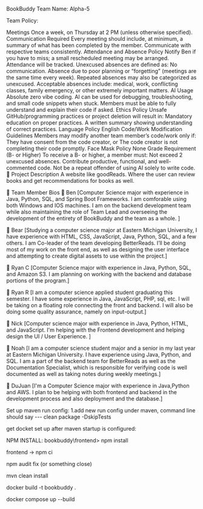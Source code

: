 BookBuddy
Team Name: Alpha-5

Team Policy:

Meetings
Once a week, on Thursday at 2 PM (unless otherwise specified).
Communication Required
Every meeting should include, at minimum, a summary of what has been completed by the member.
Communicate with respective teams consistently.
Attendance and Absence Policy
Notify Ben if you have to miss; a small rescheduled meeting may be arranged.
Attendance will be tracked.
Unexcused absences are defined as:
No communication.
Absence due to poor planning or “forgetting” (meetings are the same time every week).
Repeated absences may also be categorized as unexcused.
Acceptable absences include: medical, work, conflicting classes, family emergency, or other extremely important matters.
AI Usage
Absolute zero vibe coding.
AI can be used for debugging, troubleshooting, and small code snippets when stuck.
Members must be able to fully understand and explain their code if asked.
Ethics Policy
Unsafe GitHub/programming practices or project deletion will result in:
Mandatory education on proper practices.
A written summary showing understanding of correct practices.
Language Policy
English
Code/Work Modification Guidelines
Members may modify another team member’s code/work only if:
They have consent from the code creator, or
The code creator is not completing their code promptly.
Face Mask Policy
None
Grade Requirement (B- or Higher)
To receive a B- or higher, a member must:
Not exceed 2 unexcused absences.
Contribute productive, functional, and well-commented code.
Not be a repeat offender of using AI solely to write code.
📖 Project Description
A website like goodReads. Where the user can review books and get recommendations for books as well.

🙌 Team Member Bios
🧑 Ben
[Computer Science major with experience in Java, Python, SQL, and Spring Boot Frameworks. I am comforable using both Windows and IOS machines. I am on the backend development team while also maintaining the role of Team Lead and overseeing the development of the entirety of BookBuddy and the team as a whole. ]

🧑 Bear
[Studying a computer science major at Eastern Michigan University, I have experience with HTML, CSS, JavaScript, Java, Python, SQL, and a few others. I am Co-leader of the team developing BetterReads. I’ll be doing most of my work on the front end, as well as designing the user interface and attempting to create digital assets to use within the project.]

🧑 Ryan C
[Computer Science major with experience in Java, Python, SQL, and Amazon S3. I am planning on working with the backend and database portions of the program.]

🧑 Ryan R
[I am a computer science applied student graduating this semester. I have some experience in Java, JavaScript, PHP, sql, etc. I will be taking on a floating role connecting the front and backend. I will also be doing some quality assurance, namely on input-output.]

🧑 Nick
[Computer science major with experience in Java, Python, HTML, and JavaScript. I'm helping with the Frontend development and helping design the UI / User Experience. ]

🧑 Noah
[I am a computer science student major and a senior in my last year at Eastern Michigan University. I have experience using Java, Python, and SQL. I am a part of the backend team for BetterReads as well as the Documentation Specialist, which is responsible for verifying code is well documented as well as taking notes during weekly meetings.]

🧑 DuJuan
[I'm a Computer Science major with experience in Java,Python and AWS. I plan to be helping with both frontend and backend in the development process and also deployment and the database.]


Set up maven run config:
1.add new run config under maven, command line should say ---   clean package -DskipTests

get docket set up after maven startup is configured:


NPM INSTALL: bookbuddy\frontend> npm install 


frontend -> npm ci

npm audit fix (or something close)

mvn clean install

 docker build -t bookbuddy . 

docker compose up --build
 

